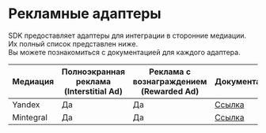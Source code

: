 # Рекламные адаптеры

SDK предоставляет адаптеры для интеграции в сторонние медиации.  
Их полный список представлен ниже.   
Вы можете познакомиться с документацией для каждого адаптера.

| Медиация | Полноэкранная реклама (Interstitial Ad) | Реклама с вознаграждением (Rewarded Ad) | Документация |
|----------|-----------------------------------------|-----------------------------------------|--------------|
| Yandex   |                    Да                   |                    Да                   |       [Ссылка](YANDEX_ADAPTER.md) |
| Mintegral   |                    Да                   |                    Да                   |       [Ссылка](MINTEGRAL_ADAPTER.md) |

